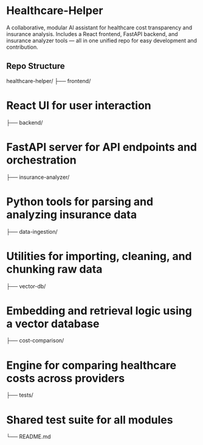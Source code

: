 # Healthcare-Helper
A collaborative, modular AI assistant for healthcare cost transparency and insurance analysis. Includes a React frontend, FastAPI backend, and insurance analyzer tools — all in one unified repo for easy development and contribution.

## Repo Structure
healthcare-helper/ 
├── frontend/              
# React UI for user interaction 
├── backend/               
# FastAPI server for API endpoints and orchestration 
├── insurance-analyzer/   
# Python tools for parsing and analyzing insurance data 
├── data-ingestion/       
# Utilities for importing, cleaning, and chunking raw data 
├── vector-db/            
# Embedding and retrieval logic using a vector database 
├── cost-comparison/      
# Engine for comparing healthcare costs across providers 
├── tests/                
# Shared test suite for all modules 
└── README.md 


